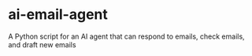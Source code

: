 # ai-email-agent
A Python script for an AI agent that can respond to emails, check emails, and draft new emails
